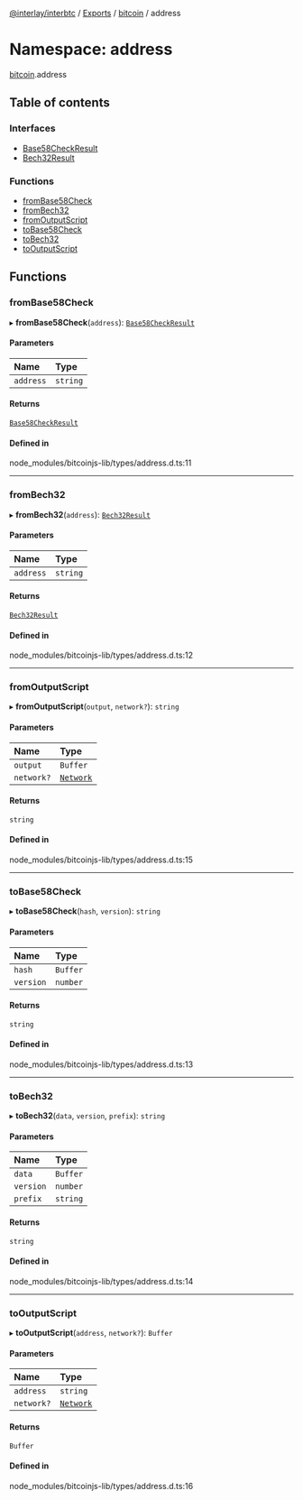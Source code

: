 [@interlay/interbtc](/README.md) / [Exports](/modules.md) / [bitcoin](/modules/bitcoin.md) / address

# Namespace: address

[bitcoin](/modules/bitcoin.md).address

## Table of contents

### Interfaces

- [Base58CheckResult](/interfaces/bitcoin.address.Base58CheckResult.md)
- [Bech32Result](/interfaces/bitcoin.address.Bech32Result.md)

### Functions

- [fromBase58Check](/modules/bitcoin.address.md#frombase58check)
- [fromBech32](/modules/bitcoin.address.md#frombech32)
- [fromOutputScript](/modules/bitcoin.address.md#fromoutputscript)
- [toBase58Check](/modules/bitcoin.address.md#tobase58check)
- [toBech32](/modules/bitcoin.address.md#tobech32)
- [toOutputScript](/modules/bitcoin.address.md#tooutputscript)

## Functions

### fromBase58Check

▸ **fromBase58Check**(`address`): [`Base58CheckResult`](/interfaces/bitcoin.address.Base58CheckResult.md)

#### Parameters

| Name | Type |
| :------ | :------ |
| `address` | `string` |

#### Returns

[`Base58CheckResult`](/interfaces/bitcoin.address.Base58CheckResult.md)

#### Defined in

node_modules/bitcoinjs-lib/types/address.d.ts:11

___

### fromBech32

▸ **fromBech32**(`address`): [`Bech32Result`](/interfaces/bitcoin.address.Bech32Result.md)

#### Parameters

| Name | Type |
| :------ | :------ |
| `address` | `string` |

#### Returns

[`Bech32Result`](/interfaces/bitcoin.address.Bech32Result.md)

#### Defined in

node_modules/bitcoinjs-lib/types/address.d.ts:12

___

### fromOutputScript

▸ **fromOutputScript**(`output`, `network?`): `string`

#### Parameters

| Name | Type |
| :------ | :------ |
| `output` | `Buffer` |
| `network?` | [`Network`](/interfaces/bitcoin.networks.Network.md) |

#### Returns

`string`

#### Defined in

node_modules/bitcoinjs-lib/types/address.d.ts:15

___

### toBase58Check

▸ **toBase58Check**(`hash`, `version`): `string`

#### Parameters

| Name | Type |
| :------ | :------ |
| `hash` | `Buffer` |
| `version` | `number` |

#### Returns

`string`

#### Defined in

node_modules/bitcoinjs-lib/types/address.d.ts:13

___

### toBech32

▸ **toBech32**(`data`, `version`, `prefix`): `string`

#### Parameters

| Name | Type |
| :------ | :------ |
| `data` | `Buffer` |
| `version` | `number` |
| `prefix` | `string` |

#### Returns

`string`

#### Defined in

node_modules/bitcoinjs-lib/types/address.d.ts:14

___

### toOutputScript

▸ **toOutputScript**(`address`, `network?`): `Buffer`

#### Parameters

| Name | Type |
| :------ | :------ |
| `address` | `string` |
| `network?` | [`Network`](/interfaces/bitcoin.networks.Network.md) |

#### Returns

`Buffer`

#### Defined in

node_modules/bitcoinjs-lib/types/address.d.ts:16
